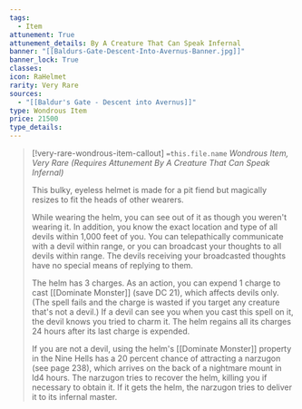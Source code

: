 ```yaml
---
tags:
  - Item
attunement: True
attunement_details: By A Creature That Can Speak Infernal
banner: "[[Baldurs-Gate-Descent-Into-Avernus-Banner.jpg]]"
banner_lock: True
classes:
icon: RaHelmet
rarity: Very Rare
sources:
  - "[[Baldur's Gate - Descent into Avernus]]"
type: Wondrous Item
price: 21500
type_details: 
---
```

>[!very-rare-wondrous-item-callout] `=this.file.name`
>*Wondrous Item, Very Rare (Requires Attunement By A Creature That Can Speak Infernal)*
>
>This bulky, eyeless helmet is made for a pit fiend but magically resizes to fit the heads of other wearers.
>
>While wearing the helm, you can see out of it as though you weren't wearing it. In addition, you know the exact location and type of all devils within 1,000 feet of you. You can telepathically communicate with a devil within range, or you can broadcast your thoughts to all devils within range. The devils receiving your broadcasted thoughts have no special means of replying to them.
>
>The helm has 3 charges. As an action, you can expend 1 charge to cast [[Dominate Monster]] (save DC 21), which affects devils only. (The spell fails and the charge is wasted if you target any creature that's not a devil.) If a devil can see you when you cast this spell on it, the devil knows you tried to charm it. The helm regains all its charges 24 hours after its last charge is expended.
>
>If you are not a devil, using the helm's [[Dominate Monster]] property in the Nine Hells has a 20 percent chance of attracting a narzugon (see page 238), which arrives on the back of a nightmare mount in ld4 hours. The narzugon tries to recover the helm, killing you if necessary to obtain it. If it gets the helm, the narzugon tries to deliver it to its infernal master.
>
>
